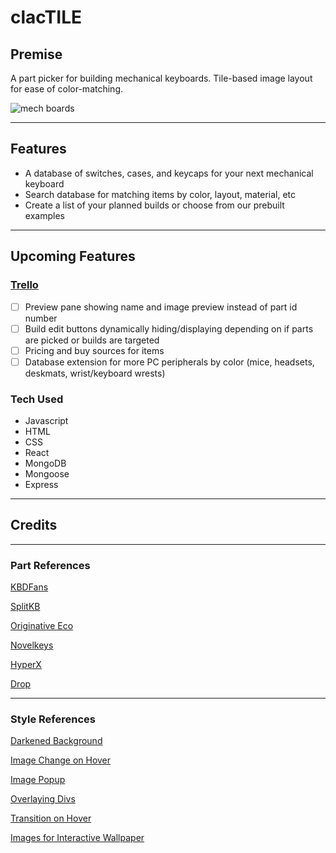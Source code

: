 # clacTILE

## Premise
A part picker for building mechanical keyboards. Tile-based image layout for ease of color-matching.

![mech boards](https://i.imgur.com/FXOjL0h.png)

***

## Features

- A database of switches, cases, and keycaps for your next mechanical keyboard
- Search database for matching items by color, layout, material, etc
- Create a list of your planned builds or choose from our prebuilt examples

***

## Upcoming Features
### [Trello](https://trello.com/b/9XaPPAAh/clactile)
- [ ] Preview pane showing name and image preview instead of part id number
- [ ] Build edit buttons dynamically hiding/displaying depending on if parts are picked or builds are targeted
- [ ] Pricing and buy sources for items
- [ ] Database extension for more PC peripherals by color (mice, headsets, deskmats, wrist/keyboard wrests)

### Tech Used
- Javascript
- HTML 
- CSS
- React
- MongoDB
- Mongoose
- Express

***
## Credits
***
### Part References

[KBDFans](https://kbdfans.com/)

[SplitKB](https://splitkb.com/)

[Originative Eco](https://www.originativeco.com/)

[Novelkeys](https://novelkeys.com/)

[HyperX](https://www.hyperxgaming.com/us/keyboards/keyboard-accessories/hyperx-pudding-keycaps)

[Drop](https://drop.com/buy/drop-mito-gmk-laser-custom-keycap-set)

***

### Style References
[Darkened Background](https://css-tricks.com/design-considerations-text-images/)

[Image Change on Hover](https://stackoverflow.com/questions/61921239/how-to-transform-background-image-on-hover-in-react)

[Image Popup](https://stackoverflow.com/questions/67754865/how-to-blur-the-background-after-click-on-the-button-in-react-js)

[Overlaying Divs](https://www.tutorialrepublic.com/faq/how-to-overlay-one-div-over-another-div-using-css.php#:~:text=You%20can%20use%20the%20CSS,%2C%20fixed%20%2C%20or%20relative%20)

[Transition on Hover](https://developer.mozilla.org/en-US/docs/Web/CSS/transition)


[Images for Interactive Wallpaper](https://www.reddit.com/r/MechanicalKeyboards/comments/n31nvq/interactive_sushi_switch_wallpaper_engine/)